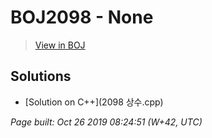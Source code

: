 # BOJ2098 - None

> [View in BOJ](https://www.acmicpc.net/problem/2098)

## Solutions
- [Solution on C++](2098 상수.cpp)


_Page built: Oct 26 2019 08:24:51 (W+42, UTC)_

